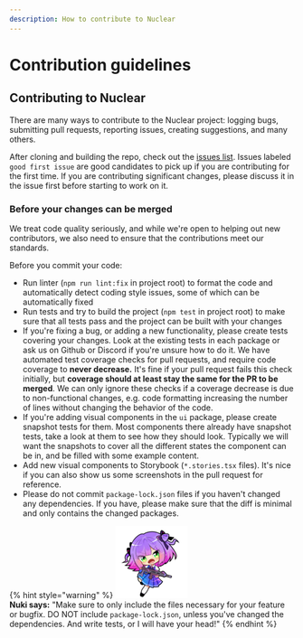 ```yaml
---
description: How to contribute to Nuclear
---
```


# Contribution guidelines

## Contributing to Nuclear

There are many ways to contribute to the Nuclear project: logging bugs, submitting pull requests, reporting issues, creating suggestions, and many others.

After cloning and building the repo, check out the [issues list](https://github.com/nukeop/nuclear/issues). Issues labeled `good first issue` are good candidates to pick up if you are contributing for the first time. If you are contributing significant changes, please discuss it in the issue first before starting to work on it.

### Before your changes can be merged

We treat code quality seriously, and while we're open to helping out new contributors, we also need to ensure that the contributions meet our standards.

Before you commit your code:

* Run linter (`npm run lint:fix` in project root) to format the code and automatically detect coding style issues, some of which can be automatically fixed
* Run tests and try to build the project (`npm test` in project root) to make sure that all tests pass and the project can be built with your changes
* If you're fixing a bug, or adding a new functionality, please create tests covering your changes. Look at the existing tests in each package or ask us on Github or Discord if you're unsure how to do it. We have automated test coverage checks for pull requests, and require code coverage to **never decrease.** It's fine if your pull request fails this check initially, but **coverage should at least stay the same for the PR to be merged**. We can only ignore these checks if a coverage decrease is due to non-functional changes, e.g. code formatting increasing the number of lines without changing the behavior of the code.
* If you're adding visual components in the `ui` package, please create snapshot tests for them. Most components there already have snapshot tests, take a look at them to see how they should look. Typically we will want the snapshots to cover all the different states the component can be in, and be filled with some example content.
* Add new visual components to Storybook (`*.stories.tsx` files). It's nice if you can also show us some screenshots in the pull request for reference.
* Please do not commit `package-lock.json` files if you haven't changed any dependencies. If you have, please make sure that the diff is minimal and only contains the changed packages.

{% hint style="warning" %}
<img src="../.gitbook/assets/image (3).png" alt="" data-size="original">\
**Nuki says:** "Make sure to only include the files necessary for your feature or bugfix. DO NOT include `package-lock.json`, unless you've changed the dependencies. And write tests, or I will have your head!"
{% endhint %}

